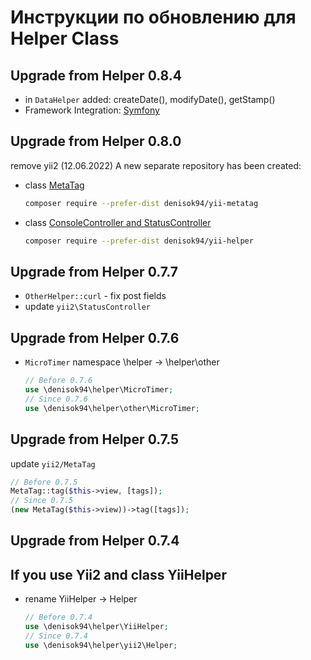 Инструкции по обновлению для Helper Class
=========================================

Upgrade from Helper 0.8.4
-----------------------
- in `DataHelper` added: createDate(), modifyDate(), getStamp()
- Framework Integration: [Symfony](https://github.com/Denisok94/symfony-helper)

Upgrade from Helper 0.8.0
-----------------------
remove yii2 (12.06.2022)
A new separate repository has been created:
- class [MetaTag](https://github.com/Denisok94/yii-metatag)
    ```bash
    composer require --prefer-dist denisok94/yii-metatag
    ```
- class [ConsoleController and StatusController](https://github.com/Denisok94/yii-helper)
    ```bash
    composer require --prefer-dist denisok94/yii-helper
    ```

Upgrade from Helper 0.7.7
-----------------------
- `OtherHelper::curl` - fix post fields
- update `yii2\StatusController`

Upgrade from Helper 0.7.6
-----------------------
- `MicroTimer` namespace \helper → \helper\other
    ```php
    // Before 0.7.6
    use \denisok94\helper\MicroTimer;
    // Since 0.7.6
    use \denisok94\helper\other\MicroTimer;
    ```

Upgrade from Helper 0.7.5
-----------------------
update `yii2/MetaTag`
```php
// Before 0.7.5
MetaTag::tag($this->view, [tags]);
// Since 0.7.5
(new MetaTag($this->view))->tag([tags]);
```

Upgrade from Helper 0.7.4
-----------------------
## If you use Yii2 and class YiiHelper
- rename YiiHelper → Helper
    ```php
    // Before 0.7.4
    use \denisok94\helper\YiiHelper;
    // Since 0.7.4
    use \denisok94\helper\yii2\Helper;
    ```
